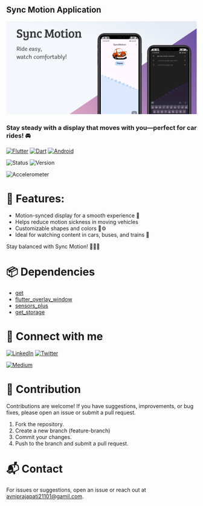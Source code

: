 ## Sync Motion Application

![banner.png](banner.png)

### Stay steady with a display that moves with you—perfect for car rides! 🚘

[![Flutter](https://img.shields.io/badge/Flutter-Framework-02569B?logo=flutter)](https://flutter.dev/) [![Dart](https://img.shields.io/badge/Dart-Language-0175C2?logo=dart)](https://dart.dev/) [![Android](https://img.shields.io/badge/Android-Platform-3DDC84?logo=android)](https://developer.android.com/)

![Status](https://img.shields.io/badge/Status-Active-brightgreen) ![Version](https://img.shields.io/badge/Version-1.0.0-blue)

![Accelerometer](https://img.shields.io/badge/Sensors-Accelerometer-important)

# 📲 Features:

- Motion-synced display for a smooth experience 🎯
- Helps reduce motion sickness in moving vehicles
- Customizable shapes and colors 🎨⚙️
- Ideal for watching content in cars, buses, and trains 🚀

Stay balanced with Sync Motion! 💫📲✨

# 📦 Dependencies

- [get](https://pub.dev/documentation/get/latest/)
- [flutter_overlay_window](https://pub.dev/packages/flutter_overlay_window)
- [sensors_plus](https://pub.dev/packages/sensors_plus)
- [get_storage](https://pub.dev/documentation/get_storage/latest/)

# 🔗 Connect with me

[![LinkedIn](https://img.shields.io/badge/LinkedIn-Profile-darkblue?logo=linkedin)](https://www.linkedin.com/in/avniprajapati/) [![Twitter](https://img.shields.io/badge/Twitter-Profile-1DA1F2?logo=twitter)](https://x.com/avni_prajapati_)

[![Medium](https://img.shields.io/badge/Medium-Profile-black?logo=medium)](https://medium.com/@avniprajapati21101)


# 🤝 Contribution

Contributions are welcome! If you have suggestions, improvements, or bug fixes, please open an issue
or submit a pull request.

1. Fork the repository.
2. Create a new branch (feature-branch)
3. Commit your changes.
4. Push to the branch and submit a pull request.

# 📬 Contact

For issues or suggestions, open an issue or reach out at avniprajapati21101@gamil.com.
